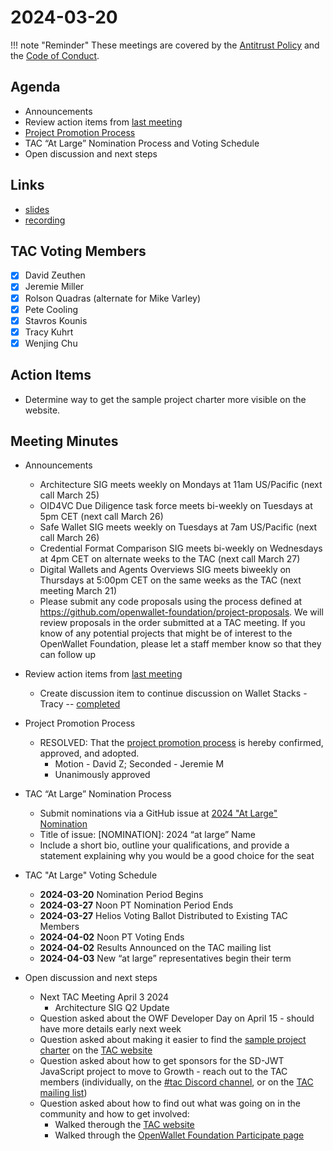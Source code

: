 # 2024-03-20

!!! note "Reminder"
    These meetings are covered by the [Antitrust Policy](../../governance/antitrust.md) and the [Code of Conduct](../../governance/code-of-conduct.md).

## Agenda
- Announcements
- Review action items from [last meeting](./2024-03-06.md#action-items)
- [Project Promotion Process](https://github.com/openwallet-foundation/tac/pull/118)
- TAC “At Large” Nomination Process and Voting Schedule
- Open discussion and next steps


## Links
- [slides](https://docs.google.com/presentation/d/1Id9Tt_D5n9-Evpn7LT_VooBRS6eloGsbyhYSHahff04/edit?usp=sharing)
- [recording](https://zoom.us/rec/share/vtFMtf8_MUBkZZGGa-fXI8emMAMkAxUdHb1hHOFi8UCAGl4X86MbSvUAe_9K49K2.jm7rpG09VRz_j0Ry)

## TAC Voting Members

- [x] David Zeuthen
- [x] Jeremie Miller
- [x] Rolson Quadras (alternate for Mike Varley)
- [x] Pete Cooling
- [x] Stavros Kounis
- [x] Tracy Kuhrt
- [x] Wenjing Chu

## Action Items
- Determine way to get the sample project charter more visible on the website.

## Meeting Minutes

- Announcements
    - Architecture SIG  meets weekly on Mondays at 11am US/Pacific (next call March 25)
    - OID4VC Due Diligence task force meets bi-weekly on Tuesdays at 5pm CET (next call March 26)
    - Safe Wallet SIG meets weekly on Tuesdays at 7am US/Pacific (next call March 26)
    - Credential Format Comparison SIG meets bi-weekly on Wednesdays at 4pm CET on alternate weeks to the TAC (next call March 27)
    - Digital Wallets and Agents Overviews SIG meets biweekly on Thursdays at 5:00pm CET on the same weeks as the TAC (next meeting March 21)
    - Please submit any code proposals using the process defined at https://github.com/openwallet-foundation/project-proposals. We will review proposals in the order submitted at a TAC meeting. If you know of any potential projects that might be of interest to the OpenWallet Foundation, please let a staff member know so that they can follow up

- Review action items from [last meeting](./2024-03-06.md#action-items)
    - Create discussion item to continue discussion on Wallet Stacks - Tracy -- [completed](https://github.com/openwallet-foundation/tac/discussions/123)

- Project Promotion Process
    - RESOLVED: That the [project promotion process](https://github.com/openwallet-foundation/tac/pull/118) is hereby confirmed, approved, and adopted.
        - Motion - David Z; Seconded - Jeremie M
        - Unanimously approved

- TAC “At Large” Nomination Process
    - Submit nominations via a GitHub issue at [2024 "At Large" Nomination](https://github.com/openwallet-foundation/tac/issues/new?assignees=&labels=2024-at-large-nomination&projects=&template=at-large-nomination.md&title=%5BNOMINATION%5D%3A+2024+%22at+large%22+Name)
    - Title of issue: [NOMINATION]: 2024 “at large” Name
    - Include a short bio, outline your qualifications, and provide a statement explaining why you would be a good choice for the seat

- TAC "At Large" Voting Schedule
    - **2024-03-20** Nomination Period Begins
    - **2024-03-27** Noon PT Nomination Period Ends
    - **2024-03-27** Helios Voting Ballot Distributed to Existing TAC Members
    - **2024-04-02** Noon PT Voting Ends
    - **2024-04-02** Results Announced on the TAC mailing list
    - **2024-04-03** New “at large” representatives begin their term


- Open discussion and next steps
    - Next TAC Meeting April 3 2024
        - Architecture SIG Q2 Update
    - Question asked about the OWF Developer Day on April 15 - should have more details early next week
    - Question asked about making it easier to find the [sample project charter](https://docs.google.com/document/d/1Sxnktu3d_xLFSZmAmSFbUp1Y1s1E36YvNDupY2AmigU/edit) on the [TAC website](https://tac.openwallet.foundation)
    - Question asked about how to get sponsors for the SD-JWT JavaScript project to move to Growth - reach out to the TAC members (individually, on the [#tac Discord channel](https://discord.com/channels/1022962884864643214/1080192375621685288), or on the [TAC mailing list](https://lists.openwallet.foundation/g/TAC))
    - Question asked about how to find out what was going on in the community and how to get involved:
        - Walked therough the [TAC website](https://tac.openwallet.foundation)
        - Walked through the [OpenWallet Foundation Participate page](https://openwallet.foundation/participate/)

